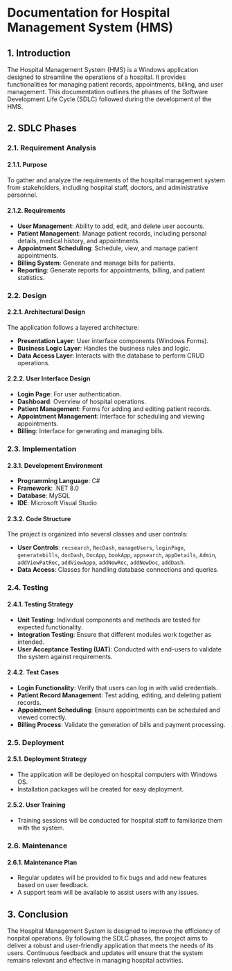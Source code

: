 # Documentation for Hospital Management System (HMS)

## 1. Introduction

The Hospital Management System (HMS) is a Windows application designed to streamline the operations of a hospital. It provides functionalities for managing patient records, appointments, billing, and user management. This documentation outlines the phases of the Software Development Life Cycle (SDLC) followed during the development of the HMS.

## 2. SDLC Phases

### 2.1. Requirement Analysis

#### 2.1.1. Purpose
To gather and analyze the requirements of the hospital management system from stakeholders, including hospital staff, doctors, and administrative personnel.

#### 2.1.2. Requirements
- **User Management**: Ability to add, edit, and delete user accounts.
- **Patient Management**: Manage patient records, including personal details, medical history, and appointments.
- **Appointment Scheduling**: Schedule, view, and manage patient appointments.
- **Billing System**: Generate and manage bills for patients.
- **Reporting**: Generate reports for appointments, billing, and patient statistics.

### 2.2. Design

#### 2.2.1. Architectural Design
The application follows a layered architecture:
- **Presentation Layer**: User interface components (Windows Forms).
- **Business Logic Layer**: Handles the business rules and logic.
- **Data Access Layer**: Interacts with the database to perform CRUD operations.

#### 2.2.2. User Interface Design
- **Login Page**: For user authentication.
- **Dashboard**: Overview of hospital operations.
- **Patient Management**: Forms for adding and editing patient records.
- **Appointment Management**: Interface for scheduling and viewing appointments.
- **Billing**: Interface for generating and managing bills.

### 2.3. Implementation

#### 2.3.1. Development Environment
- **Programming Language**: C#
- **Framework**: .NET 8.0
- **Database**: MySQL
- **IDE**: Microsoft Visual Studio

#### 2.3.2. Code Structure
The project is organized into several classes and user controls:
- **User Controls**: `recsearch`, `RecDash`, `manageUsers`, `loginPage`, `generatebills`, `docDash`, `DocApp`, `bookApp`, `appsearch`, `appDetails`, `Admin`, `addViewPatRec`, `addViewAppo`, `addNewRec`, `addNewDoc`, `addDash`.
- **Data Access**: Classes for handling database connections and queries.

### 2.4. Testing

#### 2.4.1. Testing Strategy
- **Unit Testing**: Individual components and methods are tested for expected functionality.
- **Integration Testing**: Ensure that different modules work together as intended.
- **User Acceptance Testing (UAT)**: Conducted with end-users to validate the system against requirements.

#### 2.4.2. Test Cases
- **Login Functionality**: Verify that users can log in with valid credentials.
- **Patient Record Management**: Test adding, editing, and deleting patient records.
- **Appointment Scheduling**: Ensure appointments can be scheduled and viewed correctly.
- **Billing Process**: Validate the generation of bills and payment processing.

### 2.5. Deployment

#### 2.5.1. Deployment Strategy
- The application will be deployed on hospital computers with Windows OS.
- Installation packages will be created for easy deployment.

#### 2.5.2. User Training
- Training sessions will be conducted for hospital staff to familiarize them with the system.

### 2.6. Maintenance

#### 2.6.1. Maintenance Plan
- Regular updates will be provided to fix bugs and add new features based on user feedback.
- A support team will be available to assist users with any issues.

## 3. Conclusion

The Hospital Management System is designed to improve the efficiency of hospital operations. By following the SDLC phases, the project aims to deliver a robust and user-friendly application that meets the needs of its users. Continuous feedback and updates will ensure that the system remains relevant and effective in managing hospital activities.